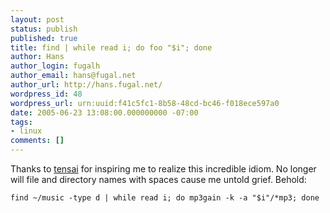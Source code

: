 ```yaml
---
layout: post
status: publish
published: true
title: find | while read i; do foo "$i"; done
author: Hans
author_login: fugalh
author_email: hans@fugal.net
author_url: http://hans.fugal.net/
wordpress_id: 48
wordpress_url: urn:uuid:f41c5fc1-8b58-48cd-bc46-f018ece597a0
date: 2005-06-23 13:08:00.000000000 -07:00
tags:
- linux
comments: []
---
```

<p>Thanks to <a href="http://www.zmonkey.org/blog/">tensai</a> for inspiring me to realize
this incredible idiom. No longer will file and directory names with spaces
cause me untold grief. Behold:</p>

<pre><code>find ~/music -type d | while read i; do mp3gain -k -a "$i"/*mp3; done
</code></pre>
